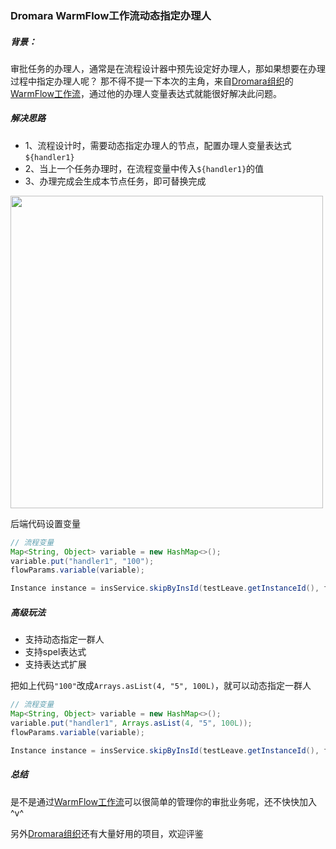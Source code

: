 ### Dromara WarmFlow工作流动态指定办理人

##### 背景：

审批任务的办理人，通常是在流程设计器中预先设定好办理人，那如果想要在办理过程中指定办理人呢？
那不得不提一下本次的主角，来自[Dromara组织](https://dromara.org.cn/)的[WarmFlow工作流](https://gitee.com/dromara/warm-flow)，通过他的办理人变量表达式就能很好解决此问题。



##### 解决思路

- 1、流程设计时，需要动态指定办理人的节点，配置办理人变量表达式`${handler1}`
- 2、当上一个任务办理时，在流程变量中传入`${handler1}`的值
- 3、办理完成会生成本节点任务，即可替换完成  



<div><img src="https://foruda.gitee.com/images/1734589294761157636/ac74e327_2218307.png" width="500" /></div>

后端代码设置变量

```java
// 流程变量
Map<String, Object> variable = new HashMap<>();
variable.put("handler1", "100");
flowParams.variable(variable);

Instance instance = insService.skipByInsId(testLeave.getInstanceId(), flowParams);
```



##### 高级玩法

- 支持动态指定一群人
- 支持spel表达式
- 支持表达式扩展



把如上代码`"100"`改成`Arrays.asList(4, "5", 100L)`，就可以动态指定一群人

```java
// 流程变量
Map<String, Object> variable = new HashMap<>();
variable.put("handler1", Arrays.asList(4, "5", 100L));
flowParams.variable(variable);

Instance instance = insService.skipByInsId(testLeave.getInstanceId(), flowParams);
```



##### 总结

是不是通过[WarmFlow工作流](https://gitee.com/dromara/warm-flow)可以很简单的管理你的审批业务呢，还不快快加入^v^

另外[Dromara组织](https://dromara.org.cn/)还有大量好用的项目，欢迎评鉴
